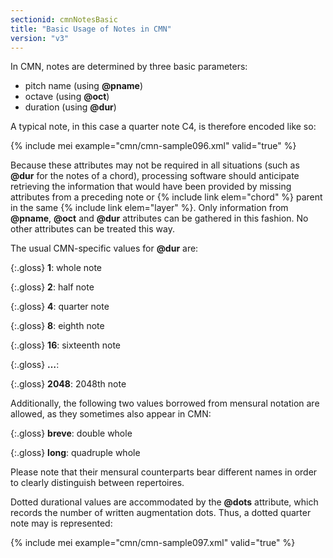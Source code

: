 ```yaml
---
sectionid: cmnNotesBasic
title: "Basic Usage of Notes in CMN"
version: "v3"
---
```


In CMN, notes are determined by three basic parameters:

- pitch name (using **@pname**)
- octave (using **@oct**)
- duration (using **@dur**)

A typical note, in this case a quarter note C4, is therefore encoded like so:

{% include mei example="cmn/cmn-sample096.xml" valid="true" %}

Because these attributes may not be required in all situations (such as **@dur** for the notes of a chord), processing software should anticipate retrieving the information that would have been provided by missing attributes from a preceding note or {% include link elem="chord" %} parent in the same {% include link elem="layer" %}. Only information from **@pname**, **@oct** and **@dur** attributes can be gathered in this fashion. No other attributes can be treated this way.

The usual CMN-specific values for **@dur** are:

{:.gloss}
**1**: whole note

{:.gloss}
**2**: half note

{:.gloss}
**4**: quarter note

{:.gloss}
**8**: eighth note

{:.gloss}
**16**: sixteenth note

{:.gloss}
**…**: 

{:.gloss}
**2048**: 2048th note

Additionally, the following two values borrowed from mensural notation are allowed, as they sometimes also appear in CMN:

{:.gloss}
**breve**: double whole

{:.gloss}
**long**: quadruple whole

Please note that their mensural counterparts bear different names in order to clearly distinguish between repertoires.

Dotted durational values are accommodated by the **@dots** attribute, which records the number of written augmentation dots. Thus, a dotted quarter note may is represented:

{% include mei example="cmn/cmn-sample097.xml" valid="true" %}
